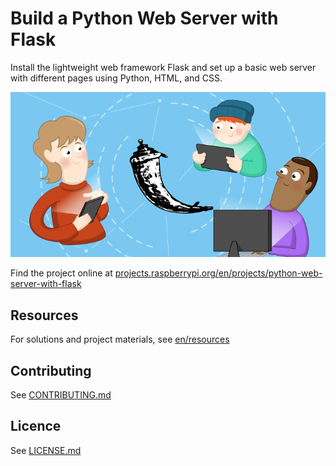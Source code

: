 # Build a Python Web Server with Flask

Install the lightweight web framework Flask and set up a basic web server with different pages using Python, HTML, and CSS.

![Python Web Server with Flask](/en/images/banner.png)

Find the project online at [projects.raspberrypi.org/en/projects/python-web-server-with-flask](https://projects.raspberrypi.org/en/projects/python-web-server-with-flask)

## Resources
For solutions and project materials, see [en/resources](https://github.com/raspberrypilearning/python-web-server-with-flask/tree/master/en/resources)

## Contributing
See [CONTRIBUTING.md](CONTRIBUTING.md)

## Licence
 See [LICENSE.md](LICENSE.md)